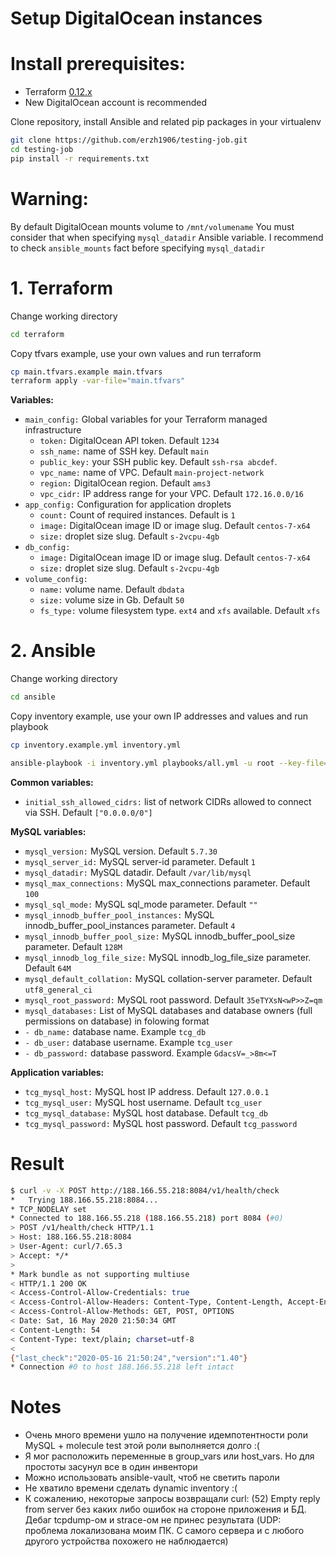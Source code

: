 # Setup DigitalOcean instances

# Install prerequisites:
  - Terraform [0.12.x](https://releases.hashicorp.com/terraform/0.12.25/terraform_0.12.25_linux_amd64.zip) 
  - New DigitalOcean account is recommended

Clone repository, install Ansible and related pip packages in your virtualenv

```sh
git clone https://github.com/erzh1906/testing-job.git
cd testing-job
pip install -r requirements.txt
```

# Warning:

By default DigitalOcean mounts volume to `/mnt/volumename`
You must consider that when specifying `mysql_datadir` Ansible variable.
I recommend to check `ansible_mounts` fact before specifying `mysql_datadir`

# 1. Terraform

Change working directory

```sh
cd terraform
```

Copy tfvars example, use your own values and run terraform

```sh
cp main.tfvars.example main.tfvars
terraform apply -var-file="main.tfvars"
```

**Variables:**
  - `main_config:` Global variables for your Terraform managed infrastructure
    - `token:` DigitalOcean API token. Default `1234`
    - `ssh_name:` name of SSH key. Default `main`
    - `public_key:` your SSH public key. Default `ssh-rsa abcdef`.
    - `vpc_name:` name of VPC. Default `main-project-network`
    - `region:` DigitalOcean region. Default `ams3`
    - `vpc_cidr:` IP address range for your VPC. Default `172.16.0.0/16`
  - `app_config:` Configuration for application droplets
    - `count:` Count of required instances. Default is `1`
    - `image:` DigitalOcean image ID or image slug. Default `centos-7-x64`
    - `size:` droplet size slug. Default `s-2vcpu-4gb`
  - `db_config:`
    - `image:` DigitalOcean image ID or image slug. Default `centos-7-x64`
    - `size:` droplet size slug. Default `s-2vcpu-4gb`
  - `volume_config:`
    - `name:` volume name. Default `dbdata`
    - `size:` volume size in Gb. Default `50`
    - `fs_type:` volume filesystem type. `ext4` and `xfs` available. Default `xfs`

# 2. Ansible 

Change working directory

```sh
cd ansible
```

Copy inventory example, use your own IP addresses and values and run playbook

```sh
cp inventory.example.yml inventory.yml

ansible-playbook -i inventory.yml playbooks/all.yml -u root --key-file=/path/to/your/private/key.rsa
```

**Common variables:**

  - `initial_ssh_allowed_cidrs:` list of network CIDRs allowed to connect via SSH. Default `["0.0.0.0/0"]`

**MySQL variables:**

  - `mysql_version:` MySQL version. Default `5.7.30`
  - `mysql_server_id:` MySQL server-id parameter. Default `1` 
  - `mysql_datadir:` MySQL datadir. Default `/var/lib/mysql`
  - `mysql_max_connections:` MySQL max_connections parameter. Default `100`
  - `mysql_sql_mode:` MySQL sql_mode parameter. Default `""`
  - `mysql_innodb_buffer_pool_instances:` MySQL innodb_buffer_pool_instances parameter. Default `4`
  - `mysql_innodb_buffer_pool_size:` MySQL innodb_buffer_pool_size parameter. Default `128M`
  - `mysql_innodb_log_file_size:` MySQL innodb_log_file_size parameter. Default `64M`
  - `mysql_default_collation:` MySQL collation-server parameter. Default `utf8_general_ci`
  - `mysql_root_password:` MySQL root password. Default `35eTYXsN<wP>>Z=qm`
  - `mysql_databases:` List of MySQL databases and database owners (full permissions on database) in folowing format
  -  `- db_name:` database name. Example `tcg_db`
  -  `- db_user:` database username. Example `tcg_user`
  -  `- db_password:` database password. Example `GdacsV=_>8m<=T`

**Application variables:**

  - `tcg_mysql_host:` MySQL host IP address. Default `127.0.0.1`
  - `tcg_mysql_user:` MySQL host username. Default `tcg_user`
  - `tcg_mysql_database:` MySQL host database. Default `tcg_db`
  - `tcg_mysql_password:` MySQL host password. Default `tcg_password`

# Result

```sh
$ curl -v -X POST http://188.166.55.218:8084/v1/health/check
*   Trying 188.166.55.218:8084...
* TCP_NODELAY set
* Connected to 188.166.55.218 (188.166.55.218) port 8084 (#0)
> POST /v1/health/check HTTP/1.1
> Host: 188.166.55.218:8084
> User-Agent: curl/7.65.3
> Accept: */*
> 
* Mark bundle as not supporting multiuse
< HTTP/1.1 200 OK
< Access-Control-Allow-Credentials: true
< Access-Control-Allow-Headers: Content-Type, Content-Length, Accept-Encoding, X-CSRF-Token, X-Token, Token
< Access-Control-Allow-Methods: GET, POST, OPTIONS
< Date: Sat, 16 May 2020 21:50:34 GMT
< Content-Length: 54
< Content-Type: text/plain; charset=utf-8
< 
{"last_check":"2020-05-16 21:50:24","version":"1.40"}
* Connection #0 to host 188.166.55.218 left intact
```

# Notes 

  - Очень много времени ушло на получение идемпотентности роли MySQL + molecule test этой роли выполняется долго :(
  - Я мог расположить переменные в group_vars или host_vars. Но для простоты засунул все в один инвентори
  - Можно использовать ansible-vault, чтоб не светить пароли
  - Не хватило времени сделать dynamic inventory :(
  - К сожалению, некоторые запросы возвращали curl: (52) Empty reply from server без каких либо ошибок на стороне приложения и БД. Дебаг tcpdump-ом и strace-ом не принес результата (UDP: проблема локализована моим ПК. С самого сервера и с любого другого устройства похожего не наблюдается)
